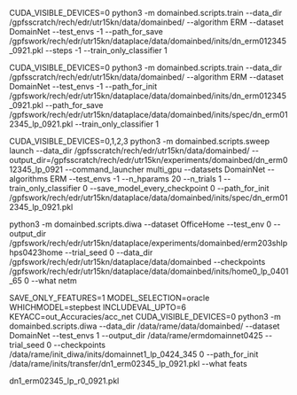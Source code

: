 

CUDA_VISIBLE_DEVICES=0 python3 -m domainbed.scripts.train --data_dir /gpfsscratch/rech/edr/utr15kn/data/domainbed/ --algorithm ERM --dataset DomainNet --test_envs -1 --path_for_save /gpfswork/rech/edr/utr15kn/dataplace/data/domainbed/inits/dn_erm012345_0921.pkl --steps -1 --train_only_classifier 1

CUDA_VISIBLE_DEVICES=0 python3 -m domainbed.scripts.train --data_dir /gpfsscratch/rech/edr/utr15kn/data/domainbed/ --algorithm ERM --dataset DomainNet --test_envs -1 --path_for_init /gpfswork/rech/edr/utr15kn/dataplace/data/domainbed/inits/dn_erm012345_0921.pkl --path_for_save /gpfswork/rech/edr/utr15kn/dataplace/data/domainbed/inits/spec/dn_erm012345_lp_0921.pkl --train_only_classifier 1

CUDA_VISIBLE_DEVICES=0,1,2,3 python3 -m domainbed.scripts.sweep launch --data_dir /gpfsscratch/rech/edr/utr15kn/data/domainbed/ --output_dir=/gpfsscratch/rech/edr/utr15kn/experiments/domainbed/dn_erm012345_lp_0921 --command_launcher multi_gpu --datasets DomainNet --algorithms ERM --test_envs -1 --n_hparams 20 --n_trials 1 --train_only_classifier 0 --save_model_every_checkpoint 0 --path_for_init /gpfswork/rech/edr/utr15kn/dataplace/data/domainbed/inits/spec/dn_erm012345_lp_0921.pkl


python3 -m domainbed.scripts.diwa --dataset OfficeHome --test_env 0 --output_dir /gpfswork/rech/edr/utr15kn/dataplace/experiments/domainbed/erm203shlphps0423home --trial_seed 0 --data_dir /gpfswork/rech/edr/utr15kn/dataplace/data/domainbed --checkpoints /gpfswork/rech/edr/utr15kn/dataplace/data/domainbed/inits/home0_lp_0401_65 0 --what netm


SAVE_ONLY_FEATURES=1 MODEL_SELECTION=oracle WHICHMODEL=stepbest INCLUDEVAL_UPTO=6 KEYACC=out_Accuracies/acc_net CUDA_VISIBLE_DEVICES=0 python3 -m domainbed.scripts.diwa --data_dir /data/rame/data/domainbed/ --dataset DomainNet --test_envs 1 --output_dir /data/rame/ermdomainnet0425 --trial_seed 0 --checkpoints /data/rame/init_diwa/inits/domainnet1_lp_0424_345 0 --path_for_init /data/rame/inits/transfer/dn1_erm02345_lp_0921.pkl --what feats



dn1_erm02345_lp_r0_0921.pkl
